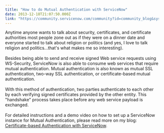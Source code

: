 ```yaml
---
title: "How to do Mutual Authentication with ServiceNow"
date: 2013-12-18T21:07:50.000Z
link: "https://community.servicenow.com/community?id=community_blog&sys_id=461e226ddbd0dbc01dcaf3231f9619db"
---
```

<p>Anytime anyone wants to talk about security, certificates, and certificate authorities most people zone out as if they were on a dinner date and everyone started to talk about religion or politics (and yes, I love to talk religion and politics...that's what makes me so interesting).<br /><br />Besides being able to send and receive signed Web service requests using WS-Security, ServiceNow is also able to consume web services that require mutual authentication. Mutual authentication is also known as mutual SSL authentication, two-way SSL authentication, or certificate-based mutual authentication. <br /><br />With this method of authentication, two parties authenticate to each other by each verifying signed certificates provided by the other entity. This "handshake" process takes place before any web service payload is exchanged. <br /><br />For detailed instructions and a demo video on how to set up a ServiceNow instance for Mutual Authentication, please read more on my blog: <a href='http://www.john-james-andersen.com/blog/service-now/mutual-authentication-and-servicenow.html'>Certificate-based Authentication with ServiceNow</a>.</p>